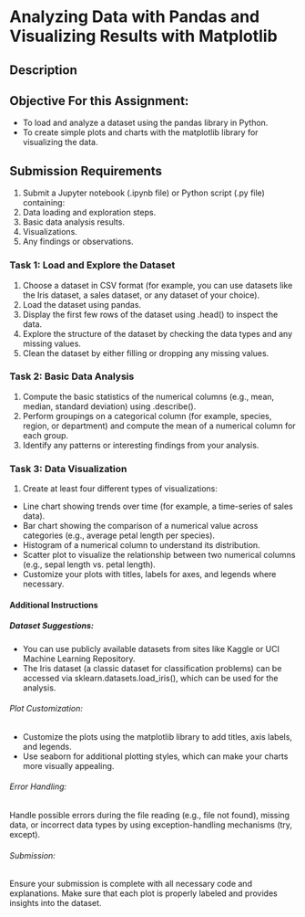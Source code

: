 # Analyzing Data with Pandas and Visualizing Results with Matplotlib

## Description

## Objective For this Assignment:

- To load and analyze a dataset using the pandas library in Python.
- To create simple plots and charts with the matplotlib library for visualizing the data.

## Submission Requirements

1. Submit a Jupyter notebook (.ipynb file) or Python script (.py file) containing:
2. Data loading and exploration steps.
3. Basic data analysis results.
4. Visualizations.
5.  Any findings or observations.

### Task 1: Load and Explore the Dataset
1. Choose a dataset in CSV format (for example, you can use datasets like the Iris dataset, a sales dataset, or any dataset of your choice).
2. Load the dataset using pandas.
3. Display the first few rows of the dataset using .head() to inspect the data.
4. Explore the structure of the dataset by checking the data types and any missing values.
5. Clean the dataset by either filling or dropping any missing values.

### Task 2: Basic Data Analysis
1. Compute the basic statistics of the numerical columns (e.g., mean, median, standard deviation) using .describe().
2. Perform groupings on a categorical column (for example, species, region, or department) and compute the mean of a numerical column for each group.
3. Identify any patterns or interesting findings from your analysis.

### Task 3: Data Visualization
1. Create at least four different types of visualizations:
 - Line chart showing trends over time (for example, a time-series of sales data).
 - Bar chart showing the comparison of a numerical value across categories (e.g., average petal length per species).
 - Histogram of a numerical column to understand its distribution.
 - Scatter plot to visualize the relationship between two numerical columns (e.g., sepal length vs. petal length).
 - Customize your plots with titles, labels for axes, and legends where necessary.


#### Additional Instructions

##### Dataset Suggestions:

- You can use publicly available datasets from sites like Kaggle or UCI Machine Learning Repository.
- The Iris dataset (a classic dataset for classification problems) can be accessed via sklearn.datasets.load_iris(), which can be used for the analysis.

###### Plot Customization:

- Customize the plots using the matplotlib library to add titles, axis labels, and legends.
- Use seaborn for additional plotting styles, which can make your charts more visually appealing.

###### Error Handling:

Handle possible errors during the file reading (e.g., file not found), missing data, or incorrect data types by using exception-handling mechanisms (try, except).

###### Submission:

Ensure your submission is complete with all necessary code and explanations. Make sure that each plot is properly labeled and provides insights into the dataset.